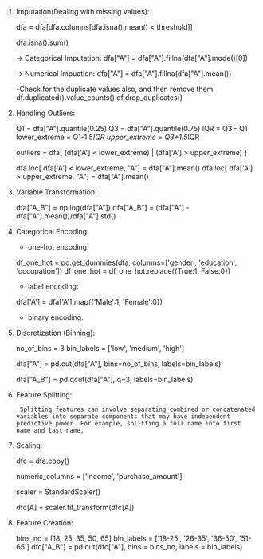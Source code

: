 1. Imputation(Dealing with missing values):
    
    dfa = dfa[dfa.columns[dfa.isna().mean() < threshold]]

    dfa.isna().sum()

    -> Categorical Imputation: 
        dfa["A"] = dfa["A"].fillna(dfa["A"].mode()[0])
        
    -> Numerical Impuation:
        dfa["A"] = dfa["A"].fillna(dfa["A"].mean())
    

    -Check for the duplicate values also, and then remove them
    df.duplicated().value_counts()
    df.drop_duplicates()


2. Handling Outliers: 

    Q1 = dfa["A"].quantile(0.25)
    Q3 = dfa["A"].quantile(0.75)
    IQR = Q3 - Q1
    lower_extreme = Q1-1.5*IQR
    upper_extreme = Q3+1.5*IQR

    outliers = dfa[ (dfa['A'] < lower_extreme) | (dfa['A'] > upper_extreme) ]

    dfa.loc[ dfa['A'] < lower_extreme, "A"] = dfa["A"].mean()
    dfa.loc[ dfa['A'] > upper_extreme, "A"] = dfa["A"].mean()


3. Variable Transformation: 

    dfa["A_B"] = np.log(dfa["A"])
    dfa["A_B"] = (dfa["A"] - dfa["A"].mean())/dfa["A"].std()



4. Categorical Encoding: 

    - one-hot encoding:

    df_one_hot = pd.get_dummies(dfa, columns=['gender', 'education', 'occupation'])
    df_one_hot = df_one_hot.replace({True:1, False:0})

    - label encoding:

    dfa['A'] = dfa['A'].map({'Male':1, 'Female':0})


    - binary encoding.

5. Discretization (Binning): 

    no_of_bins = 3
    bin_labels = ['low', 'medium', 'high']

    dfa["A"] = pd.cut(dfa["A"], bins=no_of_bins, labels=bin_labels)

    dfa["A_B"] = pd.qcut(dfa["A"], q=3, labels=bin_labels)


6. Feature Splitting: 

        Splitting features can involve separating combined or concatenated variables into separate components that may have independent predictive power. For example, splitting a full name into first name and last name.

7. Scaling: 


    dfc = dfa.copy()

    numeric_columns = ['income', 'purchase_amount']

    scaler = StandardScaler()

    dfc[A] = scaler.fit_transform(dfc[A])


8. Feature Creation: 

    bins_no = [18, 25, 35, 50, 65]
    bin_labels = ['18-25', '26-35', '36-50', '51-65']
    dfc["A_B"] = pd.cut(dfc["A"], bins = bins_no, labels = bin_labels)